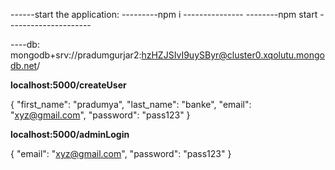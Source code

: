 
------start the application:
---------npm i ---------------
--------npm start ---------------------




----db:
      mongodb+srv://pradumgurjar2:hzHZJSIvI9uySByr@cluster0.xqolutu.mongodb.net/



**localhost:5000/createUser**

{
    "first_name": "pradumya",
    "last_name": "banke",
    "email": "xyz@gmail.com",
    "password": "pass123"
}


**localhost:5000/adminLogin**


{
 "email": "xyz@gmail.com",
 "password": "pass123"
}    
